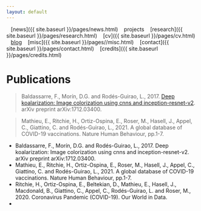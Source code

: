 ```yaml
---
layout: default
---
```


<a href="{{ site.baseurl }}/index.html" class="back2"><i class="fa fa-home" aria-hidden="true"></i></a> &nbsp;&nbsp; 
[news]({{ site.baseurl }}/pages/news.html) &nbsp;&nbsp; projects &nbsp;&nbsp; [research]({{ site.baseurl }}/pages/research.html) &nbsp;&nbsp;
[cv]({{ site.baseurl }}/pages/cv.html) &nbsp;&nbsp; [blog](https://medium.com/@lucasrg) &nbsp;&nbsp; [misc]({{ site.baseurl }}/pages//misc.html) &nbsp;&nbsp;
[contact]({{ site.baseurl }}/pages/contact.html) &nbsp;&nbsp; [credits]({{ site.baseurl }}/pages/credits.html)<br/>
# Publications

> Baldassarre, F., Morín, D.G. and Rodés-Guirao, L., 2017. [Deep koalarization: Image colorization using cnns and
  inception-resnet-v2](https://arxiv.org/abs/1712.03400). arXiv preprint arXiv:1712.03400.

> Mathieu, E., Ritchie, H., Ortiz-Ospina, E., Roser, M., Hasell, J., Appel, C., Giattino, C. and Rodés-Guirao, L., 2021.
  A global database of COVID-19 vaccinations. Nature Human Behaviour, pp.1-7.

- Baldassarre, F., Morín, D.G. and Rodés-Guirao, L., 2017. Deep koalarization: Image colorization using cnns and
  inception-resnet-v2. arXiv preprint arXiv:1712.03400.
- Mathieu, E., Ritchie, H., Ortiz-Ospina, E., Roser, M., Hasell, J., Appel, C., Giattino, C. and Rodés-Guirao, L., 2021.
  A global database of COVID-19 vaccinations. Nature Human Behaviour, pp.1-7.
- Ritchie, H., Ortiz-Ospina, E., Beltekian, D., Mathieu, E., Hasell, J., Macdonald, B., Giattino, C., Appel, C.,
  Rodés-Guirao, L. and Roser, M., 2020. Coronavirus Pandemic (COVID-19). Our World in Data.
- 

